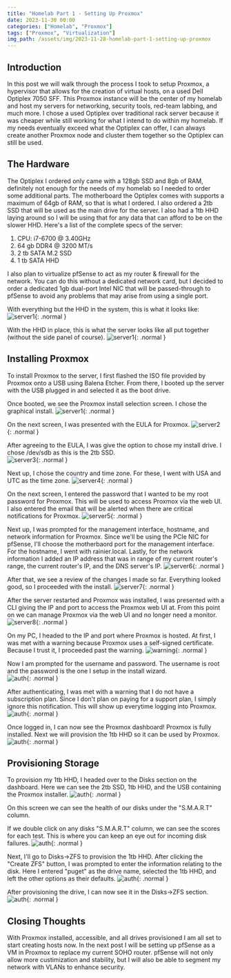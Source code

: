 ```yaml
---
title: "Homelab Part 1 - Setting Up Proxmox"
date: 2023-11-30 00:00
categories: ["Homelab", "Proxmox"]
tags: ["Proxmox", "Virtualization"]
img_path: /assets/img/2023-11-28-homelab-part-1-setting-up-proxmox
---
```

## Introduction
In this post we will walk through the process I took to setup Proxmox, a hypervisor that allows for the creation of virtual hosts, on a used Dell Optiplex 7050 SFF. This Proxmox instance will be the center of my homelab and host my servers for networking, security tools, red-team labbing, and much more. I chose a used Optiplex over traditional rack server because it was cheaper while still working for what I intend to do within my homelab. If my needs eventually exceed what the Optiplex can offer, I can always create another Proxmox node and cluster them together so the Optiplex can still be used. 

## The Hardware
The Optiplex I ordered only came with a 128gb SSD and 8gb of RAM, definitely not enough for the needs of my homelab so I needed to order some additional parts. The motherboard the Optiplex comes with supports a maximum of 64gb of RAM, so that is what I ordered. I also ordered a 2tb SSD that will be used as the main drive for the server. I also had a 1tb HHD laying around so I will be using that for any data that can afford to be on the slower HHD. Here's a list of the complete specs of the server:
1. CPU: i7-6700 @ 3.40GHz
2. 64 gb DDR4 @ 3200 MT/s
3. 2 tb SATA M.2 SSD
4. 1 tb SATA HHD

I also plan to virtualize pfSense to act as my router & firewall for the network. You can do this without a dedicated network card, but I decided to order a dedicated 1gb dual-port Intel NIC that will be passed-through to pfSense to avoid any problems that may arise from using a single port.

With everything but the HHD in the system, this is what it looks like:
![server1](server1.png){: .normal }  

With the HHD in place, this is what the server looks like all put together (without the side panel of course).
![server1](server2.png){: .normal }  

## Installing Proxmox
To install Proxmox to the server, I first flashed the ISO file provided by Proxmox onto a USB using Balena Etcher. From there, I booted up the server with the USB plugged in and selected it as the boot drive.

Once booted, we see the Proxmox install selection screen. I chose the graphical install.
![server1](setup1.png){: .normal }  

On the next screen, I was presented with the EULA for Proxmox. 
![server2](setup2.png){: .normal }  

After agreeing to the EULA, I was give the option to chose my install drive. I chose /dev/sdb as this is the 2tb SSD.  
![server3](setup3.png){: .normal }  

Next up, I chose the country and time zone. For these, I went with USA and UTC as the time zone.
![server4](setup4.png){: .normal }  

On the next screen, I entered the password that I wanted to be my root password for Proxmox. This will be used to access Proxmox via the web UI. I also entered the email that will be alerted when there are critical notifications for Proxmox.
![server5](setup5.png){: .normal }  

Next up, I was prompted for the management interface, hostname, and network information for Proxmox. Since we'll be using the PCIe NIC for pfSense, I'll choose the motherbaord port for the management interface. For the hostname, I went with rainier.local. Lastly, for the network information I added an IP address that was in range of my current router's range, the current router's IP, and the DNS server's IP.
![server6](setup6.png){: .normal }  

After that, we see a review of the changes I made so far. Everything looked good, so I proceeded with the install.
![server7](setup7.png){: .normal }  

After the server restarted and Proxmox was installed, I was presented with a CLI giving the IP and port to access the Proxmox web UI at. From this point on we can manage Proxmox via the web UI and no longer need a monitor.
![server8](setup8.png){: .normal }  

On my PC, I headed to the IP and port where Proxmox is hosted. At first, I was met with a warning because Proxmox uses a self-signed certificate. Because I trust it, I proceeded past the warning.
![warning](1.png){: .normal }  
 
 Now I am prompted for the username and password. The username is root and the password is the one I setup in the install wizard.  
 ![auth](2.png){: .normal }  

After authenticating, I was met with a warning that I do not have a subscription plan. Since I don't plan on paying for a support plan, I simply ignore this notification. This will show up everytime logging into Proxmox.  
![auth](3.png){: .normal }  

Once logged in, I can now see the Proxmox dashboard! Proxmox is fully installed. Next we will provision the 1tb HHD so it can be used by Proxmox.
![auth](4.png){: .normal }  

## Provisioning Storage
To provision my 1tb HHD, I headed over to the Disks section on the dashboard. Here we can see the 2tb SSD, 1tb HHD, and the USB containing the Proxmox installer.
![auth](5.png){: .normal }  

On this screen we can see the health of our disks under the "S.M.A.R.T" column.

If we double click on any disks "S.M.A.R.T" column, we can see the scores for each test. This is where you can keep an eye out for incoming disk failures.
![auth](6.png){: .normal }  

Next, I'll go to Disks->ZFS to provision the 1tb HHD. After clicking the "Create ZFS" button, I was prompted to enter the information relating to the disk. Here I entered "puget" as the drive name, selected the 1tb HHD, and left the other options as their defaults.
![auth](7.png){: .normal }  

After provisioning the drive, I can now see it in the Disks->ZFS section.
![auth](8.png){: .normal }  

## Closing Thoughts
With Proxmox installed, accessible, and all drives provisioned I am all set to start creating hosts now. In the next post I will be setting up pfSense as a VM in Proxmox to replace my current SOHO router. pfSense will not only allow more custimization and stability, but I will also be able to segment my network with VLANs to enhance security.